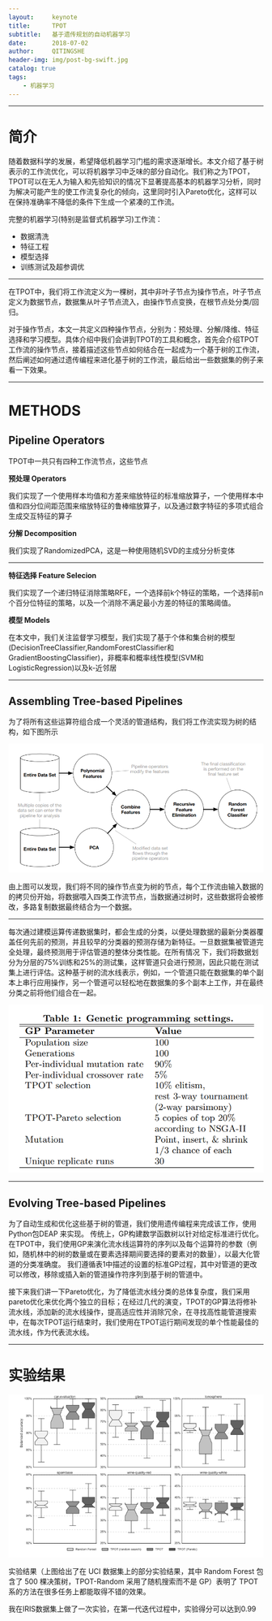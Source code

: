 ```yaml
---
layout:		keynote
title:		TPOT
subtitle:	基于遗传规划的自动机器学习
date:		2018-07-02
author:		QITINGSHE
header-img:	img/post-bg-swift.jpg
catalog: true
tags:
    - 机器学习
---
```


---

# 简介

随着数据科学的发展，希望降低机器学习门槛的需求逐渐增长。本文介绍了基于树表示的工作流优化，可以将机器学习中乏味的部分自动化。我们称之为TPOT，TPOT可以在无人为输入和先验知识的情况下显著提高基本的机器学习分析，同时为解决可能产生的使工作流复杂化的倾向，这里同时引入Pareto优化，这样可以在保持准确率不降低的条件下生成一个紧凑的工作流。

完整的机器学习(特别是监督式机器学习)工作流：

- 数据清洗
- 特征工程
- 模型选择
- 训练测试及超参调优

---



在TPOT中，我们将工作流定义为一棵树，其中非叶子节点为操作节点，叶子节点定义为数据节点，数据集从叶子节点流入，由操作节点变换，在根节点处分类/回归。

对于操作节点，本文一共定义四种操作节点，分别为：预处理、分解/降维、特征选择和学习模型。具体介绍中我们会讲到TPOT的工具和概念，首先会介绍TPOT工作流的操作节点，接着描述这些节点如何结合在一起成为一个基于树的工作流，然后阐述如何通过遗传编程来进化基于树的工作流，最后给出一些数据集的例子来看一下效果。

---

# METHODS

## Pipeline Operators

TPOT中一共只有四种工作流节点，这些节点

**预处理 Operators** 

我们实现了一个使用样本均值和方差来缩放特征的标准缩放算子，一个使用样本中值和四分位间距范围来缩放特征的鲁棒缩放算子，以及通过数字特征的多项式组合生成交互特征的算子

**分解 Decomposition**

我们实现了RandomizedPCA，这是一种使用随机SVD的主成分分析变体

---

**特征选择 Feature Selecion**

我们实现了一个递归特征消除策略RFE，一个选择前k个特征的策略，一个选择前n个百分位特征的策略，以及一个消除不满足最小方差的特征的策略阈值。

**模型 Models**

在本文中，我们关注监督学习模型，我们实现了基于个体和集合树的模型(DecisionTreeClassifier,RandomForestClassifier和GradientBoostingClassifier)，非概率和概率线性模型(SVM和LogisticRegression)以及k-近邻居



---

##  Assembling Tree-based Pipelines

为了将所有这些运算符组合成一个灵活的管道结构，我们将工作流实现为树的结构，如下图所示

![TPOT](https://github.com/Qitingshe/Qitingshe.github.io/raw/master/_posts/assets/TPOT_tree.png)

由上图可以发现，我们将不同的操作节点变为树的节点，每个工作流由输入数据的的拷贝份开始，将数据喂入四类工作流节点，当数据通过树时，这些数据将会被修改，多路复制数据最终结合为一个数据。

---

每次通过建模运算传递数据集时，都会生成的分类，以便处理数据的最新分类器覆盖任何先前的预测，并且较早的分类器的预测存储为新特征。一旦数据集被管道完全处理，最终预测用于评估管道的整体分类性能。在所有情况 下，我们将数据划分为分层的75%训练和25%的测试集，这样管道只会进行预测，因此只能在测试集上进行评估。这种基于树的流水线表示，例如，一个管道只能在数据集的单个副本上串行应用操作，另一个管道可以轻松地在数据集的多个副本上工作，并在最终分类之前将他们组合在一起。

![](https://github.com/Qitingshe/Qitingshe.github.io/raw/master/_posts/assets/TPOT_gen.png)

---

##  Evolving Tree-based Pipelines

为了自动生成和优化这些基于树的管道，我们使用遗传编程来完成该工作，使用Python包DEAP 来实现。 传统上，GP构建数学函数树以针对给定标准进行优化。 在TPOT中，我们使用GP来演化流水线运算符的序列以及每个运算符的参数（例如，随机林中的树的数量或在要素选择期间要选择的要素对的数量），以最大化管道的分类准确度。 我们遵循表1中描述的设置的标准GP过程，其中对管道的更改可以修改，移除或插入新的管道操作符序列到基于树的管道中。

接下来我们讲一下Pareto优化，为了降低流水线分类的总体复杂度，我们采用pareto优化来优化两个独立的目标；在经过几代的演变，TPOT的GP算法将修补流水线，添加新的流水线操作，提高适应性并消除冗余，在寻找高性能管道搜索中，在每次TPOT运行结束时，我们使用在TPOT运行期间发现的单个性能最佳的流水线，作为代表流水线。

---



# 实验结果



![](https://github.com/Qitingshe/Qitingshe.github.io/raw/master/_posts/assets/TPOT_res.png)

实验结果（上图给出了在 UCI 数据集上的部分实验结果，其中 Random Forest 包含了 500 棵决策树，TPOT-Random 采用了随机搜索而不是 GP）表明了 TPOT 系的方法在很多任务上都能取得不错的效果。

我在IRIS数据集上做了一次实验，在第一代迭代过程中，实验得分可以达到0.99
